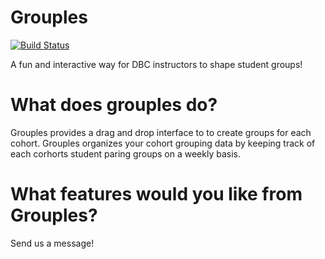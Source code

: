 Grouples
========

[![Build Status](https://travis-ci.org/spencerolson/grouples.svg?branch=master)](https://travis-ci.org/spencerolson/grouples)

A fun and interactive way for DBC instructors to shape student groups!

What does grouples do?
======================

Grouples provides a drag and drop interface to to create groups for each cohort.  Grouples organizes your cohort grouping data by keeping track of each corhorts student paring groups on a weekly basis.

What features would you like from Grouples?
============================

Send us a message!
